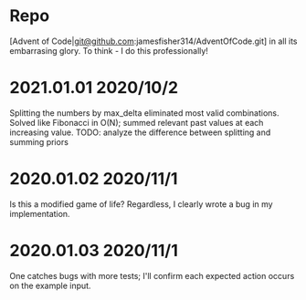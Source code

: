 # Repo
[Advent of Code|git@github.com:jamesfisher314/AdventOfCode.git] in all its embarrasing glory. To think - I do this professionally!

# 2021.01.01 2020/10/2
Splitting the numbers by max_delta eliminated most valid combinations.
Solved like Fibonacci in O(N); summed relevant past values at each increasing value.
TODO: analyze the difference between splitting and summing priors

# 2020.01.02 2020/11/1
Is this a modified game of life?
Regardless, I clearly wrote a bug in my implementation.

# 2020.01.03 2020/11/1
One catches bugs with more tests; I'll confirm each expected action occurs on the example input.